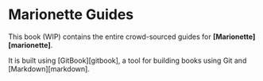 # Marionette Guides

This book (WIP) contains the entire crowd-sourced guides for **[Marionette][marionette]**.

It is built using [GitBook][gitbook], a tool for building books using Git and
[Markdown][markdown].
